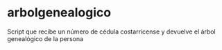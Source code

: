 # arbolgenealogico
Script que recibe un número de cédula costarricense y devuelve el árbol genealógico de la persona
